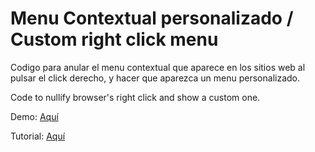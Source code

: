 Menu Contextual personalizado / Custom right click menu
=======================

Codigo para anular el menu contextual que aparece en los sitios web al pulsar el click derecho, y hacer que aparezca un menu personalizado.

Code to nullify browser's right click and show a custom one.

Demo: <a href="https://github.superjd10.com/Menu-Contextual/">Aquí</a>

Tutorial: <a href="https://superjd10.com/blog">Aquí</a>

